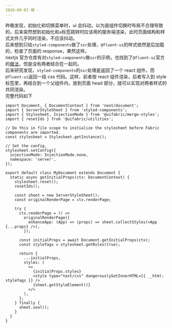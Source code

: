 ```yaml
---
2020-09-03 晴 -
---
```


昨晚发现，初始化和切换菜单时，ui 会抖动，以为是组件切换时布局不合理导致的，后来突然想到初始化和`a`标签跳转时应该用的服务端渲染，此时页面结构和样式文件几乎同时渲染，不应该抖动。  
后来想到只给`styled-components`做了`ssr`处理，`@fluent-ui`的样式依然是后加载的，检查了页面的 response，果然这样。  
nextjs 官方仓库有对`styled-components`做`ssr`的示例，也找到了`@fluent-ui`官方的[做法](https://github.com/microsoft/fluentui/wiki/Server-side-rendering-and-browserless-testing#nextjs-setup)，但是没有两者结合在一起的。  
后来研究发现，`styled-components`的`ssr`处理是返回了一个 react 组件，而`@fluent-ui`返回一段 css 代码。这样，前者按 react 组件渲染，后者写入到 style 标签里，再结合到一个父组件内，放到页面 head 部分，就可以实现对两者样式的共同渲染。  
完整代码如下

```
import Document, { DocumentContext } from 'next/document';
import { ServerStyleSheet } from 'styled-components';
import { Stylesheet, InjectionMode } from '@uifabric/merge-styles';
import { resetIds } from '@uifabric/utilities';

// Do this in file scope to initialize the stylesheet before Fabric components are imported.
const stylesheet = Stylesheet.getInstance();

// Set the config.
stylesheet.setConfig({
  injectionMode: InjectionMode.none,
  namespace: 'server',
});

export default class MyDocument extends Document {
  static async getInitialProps(ctx: DocumentContext) {
    stylesheet.reset();
    resetIds();

    const sheet = new ServerStyleSheet();
    const originalRenderPage = ctx.renderPage;

    try {
      ctx.renderPage = () =>
        originalRenderPage({
          enhanceApp: (App) => (props) => sheet.collectStyles(<App {...props} />),
        });

      const initialProps = await Document.getInitialProps(ctx);
      const styleTags = stylesheet.getRules(true);

      return {
        ...initialProps,
        styles: (
          <>
            {initialProps.styles}
            <style type="text/css" dangerouslySetInnerHTML={{ __html: styleTags }} />
            {sheet.getStyleElement()}
          </>
        ),
      };
    } finally {
      sheet.seal();
    }
  }
}

```
